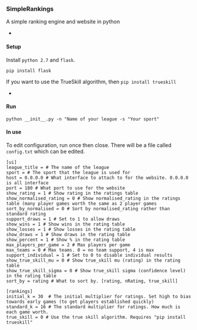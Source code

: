 ### SimpleRankings

A simple ranking engine and website in python

-

#### Setup

Install `python 2.7` and `flask`.

```pip install flask```

If you want to use the TrueSkill algorithm, then `pip install trueskill`

-

#### Run

```
python __init__.py -n "Name of your league -s "Your sport"
```

#### In use

To edit configuration, run once then close. There will be a file called `config.txt` which can be edited.

```
[ui]
league_title = # The name of the league
sport = # The sport that the league is used for
host = 0.0.0.0 # What interface to attach to for the website. 0.0.0.0 is all interface
port = 180 # What port to use for the website
show_rating = 1 # Show rating in the ratings table
show_normalised_rating = 0 # Show normalised_rating in the ratings table (many player games worth the same as 2 player games
sort_by_normalised = 0 # Sort by normalised_rating rather than standard rating
support_draws = 1 # Set to 1 to allow draws
show_wins = 1 # Show wins in the rating table
show_losses = 1 # Show losses in the rating table
show_draws = 1 # Show draws in the rating table
show_percent = 1 # Show % in the rating table
max_players_per_game = 2 # Max players per game
max_teams = 0 # Max teams. 0 = no team support, 4 is max
support_individual = 1 # Set to 0 to disable individual results
show_true_skill_mu = 0 # Show true_skill mu (rating) in the rating table
show_true_skill_sigma = 0 # Show true_skill sigma (confidence level) in the rating table
sort_by = rating # What to sort by. [rating, nRating, true_skill]

[rankings]
initial_k = 30  # The initial multiplier for ratings. Set high to bias towards early games (to get players established quickly)
standard_k = 16 # The standard multiplier for ratings. How much is each game worth.
true_skill = 0 # Use the true skill algorithm. Requires "pip install trueskill"
```
